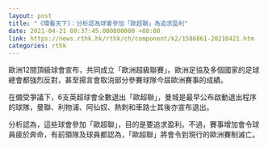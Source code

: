 ```yaml
---
layout: post
title: "《環看天下》：分析認為球會參加「歐超聯」為追求盈利"
date: 2021-04-21 09:37:45.000000000 +08:00
link: https://news.rthk.hk/rthk/ch/component/k2/1586861-20210421.htm
categories: rthk
---
```


歐洲12間頂級球會宣布，共同成立「歐洲超級聯賽」。歐洲足協及多個國家的足球總會都強烈反對，甚至揚言會取消部分參賽球隊今屆歐洲賽事的成績。

在備受爭議下，6支英超球會全數退出「歐超聯」，曼城是最早公布啟動退出程序的球隊，曼聯、利物浦、阿仙奴、熱刺和車路士其後亦宣布退出。

分析認為，這些球會參加「歐超聯」，目的是要追求盈利。不過，賽事增加會令球員疲於奔命，有前領隊及球員都認為，「歐超聯」將會令到現行的歐洲賽制滅亡。
